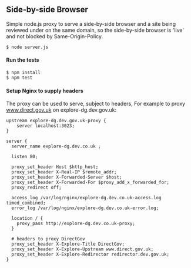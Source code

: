 ## Side-by-side Browser

Simple node.js proxy to serve a side-by-side browser and a site being reviewed under on the same domain, so the side-by-side browser is 'live' and not blocked by Same-Origin-Policy.

    $ node server.js

#### Run the tests

    $ npm install
    $ npm test

#### Setup Nginx to supply headers

The proxy can be used to serve, subject to headers, For example to proxy www.direct.gov.uk on explore-dg.dev.gov.uk:

    upstream explore-dg.dev.gov.uk-proxy {
        server localhost:3023;
    }

    server {
      server_name explore-dg.dev.co.uk ;

      listen 80;

      proxy_set_header Host $http_host;
      proxy_set_header X-Real-IP $remote_addr;
      proxy_set_header X-Forwarded-Server $host;
      proxy_set_header X-Forwarded-For $proxy_add_x_forwarded_for;
      proxy_redirect off;

      access_log /var/log/nginx/explore-dg.dev.co.uk-access.log timed_combined;
      error_log /var/log/nginx/explore-dg.dev.co.uk-error.log;

      location / {
        proxy_pass http://explore-dg.dev.co.uk-proxy;
      }

      # headers to proxy DirectGov
      proxy_set_header X-Explore-Title DirectGov;
      proxy_set_header X-Explore-Upstream www.direct.gov.uk;
      proxy_set_header X-Explore-Redirector redirector.dev.gov.uk;
    }
